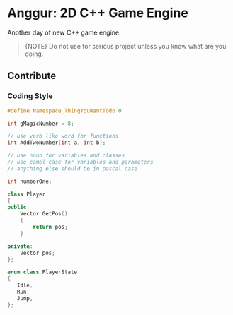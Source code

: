 # Anggur: 2D C++ Game Engine

Another day of new C++ game engine.

> {NOTE} 
> Do not use for serious project unless you know what are you doing.

## Contribute
### Coding Style
``` cxx
#define Namespace_ThingYouWantTodo 0

int gMagicNumber = 8;

// use verb like word for functions
int AddTwoNumber(int a, int b);

// use noun for variables and classes
// use camel case for variables and parameters
// anything else should be in pascal case

int numberOne;

class Player 
{
public:
    Vector GetPos() 
    {
        return pos;
    }

private:
    Vector pos;
};

enum class PlayerState
{
   Idle,
   Run,
   Jump,
};

```
